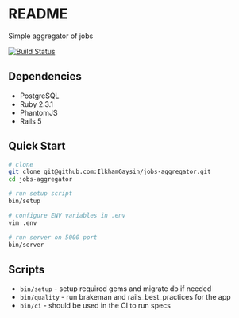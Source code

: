 # README

Simple aggregator of jobs

[![Build Status](https://semaphoreci.com/api/v1/ilkhamgaysin/jobs-aggregator/branches/master/shields_badge.svg)](https://semaphoreci.com/ilkhamgaysin/jobs-aggregator)

## Dependencies

* PostgreSQL
* Ruby 2.3.1
* PhantomJS
* Rails 5

## Quick Start

```bash
# clone
git clone git@github.com:IlkhamGaysin/jobs-aggregator.git
cd jobs-aggregator

# run setup script
bin/setup

# configure ENV variables in .env
vim .env

# run server on 5000 port
bin/server
```

## Scripts

* `bin/setup` - setup required gems and migrate db if needed
* `bin/quality` - run brakeman and rails_best_practices for the app
* `bin/ci` - should be used in the CI to run specs
